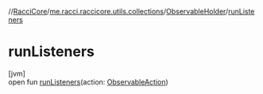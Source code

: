 //[RacciCore](../../../index.md)/[me.racci.raccicore.utils.collections](../index.md)/[ObservableHolder](index.md)/[runListeners](run-listeners.md)

# runListeners

[jvm]\
open fun [runListeners](run-listeners.md)(action: [ObservableAction](../-observable-action/index.md))
